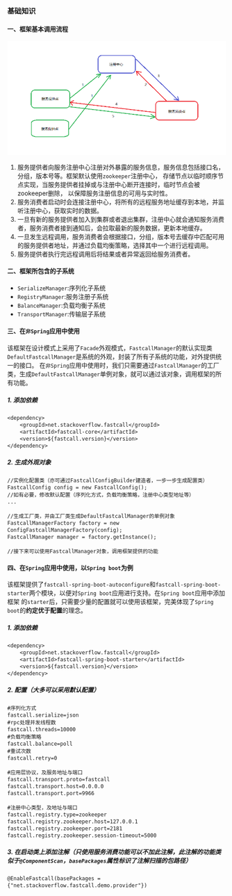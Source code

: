 ### 基础知识

#### 一、框架基本调用流程
![overview](../image/overview.png)
1. 服务提供者向服务注册中心注册对外暴露的服务信息，服务信息包括接口名，分组，版本号等。框架默认使用`zookeeper`注册中心，
存储节点以临时顺序节点实现，当服务提供者挂掉或与注册中心断开连接时，临时节点会被zookeeper删除，
以保障服务注册信息的可用与实时性。
2. 服务消费者启动时会连接注册中心，将所有的远程服务地址缓存到本地，并监听注册中心，获取实时的数据。
3. 一旦有新的服务提供者加入到集群或者退出集群，注册中心就会通知服务消费者，服务消费者接到通知后，会拉取最新的服务数据，更新本地缓存。
4. 一旦发生远程调用，服务消费者会根据接口，分组，版本号去缓存中匹配可用的服务提供者地址，并通过负载均衡策略，选择其中一个进行远程调用。
5. 服务提供者执行完远程调用后将结果或者异常返回给服务消费者。

#### 二、框架所包含的子系统
* `SerializeManager`:序列化子系统
* `RegistryManager`:服务注册子系统
* `BalanceManager`:负载均衡子系统
* `TransportManager`:传输层子系统

#### 三、在`非Spring`应用中使用
该框架在设计模式上采用了`Facade`外观模式，`FastcallManager`的默认实现类`DefaultFastcallManager`是系统的外观，封装了所有子系统的功能，对外提供统一的接口。
在`非Spring`应用中使用时，我们只需要通过`FastcallManager`的工厂类，生成`DefaultFastcallManager`单例对象，就可以通过该对象，调用框架的所有功能。

##### 1. 添加依赖
```
<dependency>
    <groupId>net.stackoverflow.fastcall</groupId>
    <artifactId>fastcall-core</artifactId>
    <version>${fastcall.version}</version>
</dependency>
```

##### 2. 生成外观对象
```
//实例化配置类（亦可通过FastcallConfigBuilder建造者，一步一步生成配置类）
FastcallConfig config = new FastcallConfig();
//如有必要，修改默认配置（序列化方式，负载均衡策略，注册中心类型地址等）
...

//生成工厂类，并由工厂类生成DefaultFastcallManager的单例对象
FastcallManagerFactory factory = new ConfigFastcallManagerFactory(config);
FastcallManager manager = factory.getInstance();

//接下来可以使用FastcallManager对象，调用框架提供的功能
```

#### 四、在`Spring`应用中使用，以`Spring boot`为例
该框架提供了`fastcall-spring-boot-autoconfigure`和`fastcall-spring-boot-starter`两个模块，以便对`Spring boot`应用进行支持。在`Spring boot`应用中添加框架
的`starter`后，只需要少量的配置就可以使用该框架，完美体现了`Spring boot`的**约定优于配置**的理念。

##### 1. 添加依赖
```
<dependency>
    <groupId>net.stackoverflow.fastcall</groupId>
    <artifactId>fastcall-spring-boot-starter</artifactId>
    <version>${fastcall.version}</version>
</dependency>
```

##### 2. 配置（大多可以采用默认配置）
```
#序列化方式
fastcall.serialize=json
#rpc处理并发线程数
fastcall.threads=10000
#负载均衡策略
fastcall.balance=poll
#重试次数
fastcall.retry=0

#应用层协议，及服务地址与端口
fastcall.transport.proto=fastcall
fastcall.transport.host=0.0.0.0
fastcall.transport.port=9966

#注册中心类型，及地址与端口
fastcall.registry.type=zookeeper
fastcall.registry.zookeeper.host=127.0.0.1
fastcall.registry.zookeeper.port=2181
fastcall.registry.zookeeper.session-timeout=5000
```

##### 3. 在启动类上添加注解（只使用服务消费功能可以不加此注解，此注解的功能类似于`@ComponentScan`，`basePackages`属性标识了注解扫描的包路径）
```
@EnableFastcall(basePackages = {"net.stackoverflow.fastcall.demo.provider"})
```